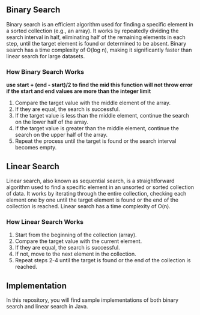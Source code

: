 ## Binary Search

Binary search is an efficient algorithm used for finding a specific element in a sorted collection (e.g., an array). It works by repeatedly dividing the search interval in half, eliminating half of the remaining elements in each step, until the target element is found or determined to be absent. Binary search has a time complexity of O(log n), making it significantly faster than linear search for large datasets.

### How Binary Search Works
**use start + (end - start)/2 to find the mid this function will not throw error if the start and end values are more than the integer limit**

1. Compare the target value with the middle element of the array.
2. If they are equal, the search is successful.
3. If the target value is less than the middle element, continue the search on the lower half of the array.
4. If the target value is greater than the middle element, continue the search on the upper half of the array.
5. Repeat the process until the target is found or the search interval becomes empty.

## Linear Search

Linear search, also known as sequential search, is a straightforward algorithm used to find a specific element in an unsorted or sorted collection of data. It works by iterating through the entire collection, checking each element one by one until the target element is found or the end of the collection is reached. Linear search has a time complexity of O(n).

### How Linear Search Works

1. Start from the beginning of the collection (array).
2. Compare the target value with the current element.
3. If they are equal, the search is successful.
4. If not, move to the next element in the collection.
5. Repeat steps 2-4 until the target is found or the end of the collection is reached.

## Implementation

In this repository, you will find sample implementations of both binary search and linear search in Java.
